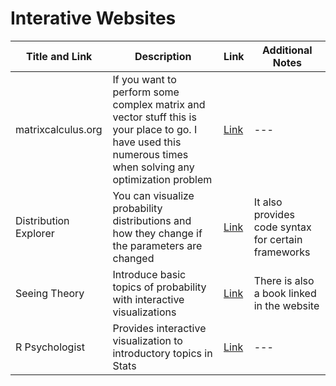 # Interative Websites
| Title and Link            | Description          | Link                              | Additional Notes       |
|------------------|----------------------|-----------------------------------|-------------------------|
| matrixcalculus.org| If you want to perform some complex matrix and vector stuff this is your place to go. I have used this numerous times when solving any optimization problem| [Link](https://www.matrixcalculus.org/)| ---|
| Distribution Explorer | You can visualize probability distributions and how they change if the parameters are changed | [Link](https://distribution-explorer.github.io/index.html) | It also provides code syntax for certain frameworks |
| Seeing Theory | Introduce basic topics of probability with interactive visualizations| [Link](https://seeing-theory.brown.edu/)| There is also a book linked in the website|
| R Psychologist | Provides interactive visualization to introductory topics in Stats | [Link](https://rpsychologist.com/)|---|




